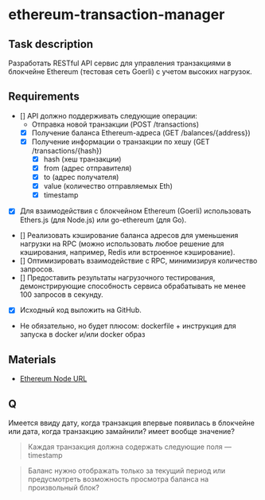 # ethereum-transaction-manager

## Task description
Разработать RESTful API сервис для управления транзакциями в блокчейне Ethereum (тестовая сеть Goerli) с учетом высоких нагрузок.

## Requirements
- [] API должно поддерживать следующие операции:
   - Отправка новой транзакции (POST /transactions)
   - [x] Получение баланса Ethereum-адреса (GET /balances/{address})
   - [x] Получение информации о транзакции по хешу (GET /transactions/{hash})
     - [x] hash (хеш транзакции)
     - [x] from (адрес отправителя)
     - [x] to (адрес получателя)
     - [x] value (количество отправляемых Eth)
     - [x] timestamp
- [x] Для взаимодействия с блокчейном Ethereum (Goerli) использовать Ethers.js (для Node.js) или go-ethereum (для Go). 
- [] Реализовать кэширование баланса адресов для уменьшения нагрузки на RPC (можно использовать любое решение для кэширования, например, Redis или встроенное кэширование).
- [] Оптимизировать взаимодействие с RPC, минимизируя количество запросов.
- [] Предоставить результаты нагрузочного тестирования, демонстрирующие способность сервиса обрабатывать не менее 100 запросов в секунду.
- [x]  Исходный код выложить на GitHub.
- Не обязательно, но будет плюсом: dockerfile + инструкция для запуска в docker и/или docker образ

## Materials
- [Ethereum Node URL](https://lb.drpc.org/ogrpc?network=goerli&dkey=Al_GZxZSeEJkiW-btnhK5Ke2jx5W278R7qMsGtyyLTIM)

## Q

Имеется ввиду дату, когда транзакция впервые появилась в блокчейне или дата, когда транзакцию замайнили? имеет вообще значение?
> Каждая транзакция должна содержать следующие поля — timestamp



> Баланс нужно отображать только за текущий период или предусмотреть возможность просмотра баланса на произвольный блок?